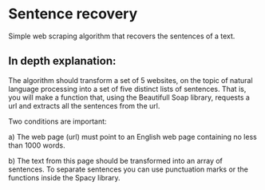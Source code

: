 # Sentence recovery
 
Simple web scraping algorithm that recovers the sentences of a text.

## In depth explanation:

The algorithm should transform a set of 5 websites, on the topic of natural language processing
into a set of five distinct lists of sentences. That is, you will make a function that, using the Beautifull Soap library, 
requests a url and extracts all the sentences from the url. 

Two conditions are important:

a) The web page (url) must point to an English web page containing no less than
1000 words.

b) The text from this page should be transformed into an array of sentences.
To separate sentences you can use punctuation marks or the functions inside the Spacy library.

